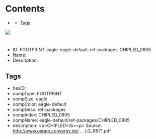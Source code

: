 



Contents
========

* [](#)
	* [Tags](#tags)
  
![][im]
# 

- ID: FOOTPRINT-eagle-eagle-default-ref-packages-CHIPLED_0805
- Name: 
- Description: 

## Tags

- hexID: 
- oompType: FOOTPRINT
- oompSize: eagle
- oompColor: eagle-default
- oompDesc: ref-packages
- oompIndex: CHIPLED_0805
- oompName: eagle-default/ref-packages/CHIPLED_0805
- description: &lt;b&gt;CHIPLED&lt;/b&gt;&lt;p&gt;&#xD;
Source: http://www.osram.convergy.de/ ... LG_R971.pdf



[im]: image.png
